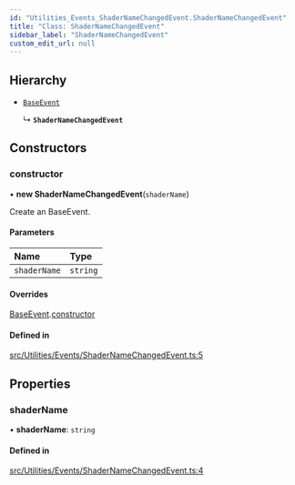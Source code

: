 ```yaml
---
id: "Utilities_Events_ShaderNameChangedEvent.ShaderNameChangedEvent"
title: "Class: ShaderNameChangedEvent"
sidebar_label: "ShaderNameChangedEvent"
custom_edit_url: null
---
```




## Hierarchy

- [`BaseEvent`](../Utilities_BaseEvent.BaseEvent)

  ↳ **`ShaderNameChangedEvent`**

## Constructors

### constructor

• **new ShaderNameChangedEvent**(`shaderName`)

Create an BaseEvent.

#### Parameters

| Name | Type |
| :------ | :------ |
| `shaderName` | `string` |

#### Overrides

[BaseEvent](../Utilities_BaseEvent.BaseEvent).[constructor](../Utilities_BaseEvent.BaseEvent#constructor)

#### Defined in

[src/Utilities/Events/ShaderNameChangedEvent.ts:5](https://github.com/ZeaInc/zea-engine/blob/8e646f8a8/src/Utilities/Events/ShaderNameChangedEvent.ts#L5)

## Properties

### shaderName

• **shaderName**: `string`

#### Defined in

[src/Utilities/Events/ShaderNameChangedEvent.ts:4](https://github.com/ZeaInc/zea-engine/blob/8e646f8a8/src/Utilities/Events/ShaderNameChangedEvent.ts#L4)

